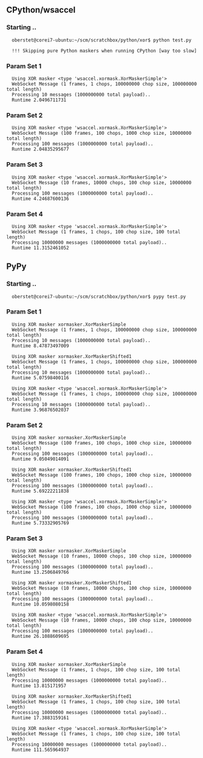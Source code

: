 ## CPython/wsaccel

### Starting ..

      oberstet@corei7-ubuntu:~/scm/scratchbox/python/xor$ python test.py

      !!! Skipping pure Python maskers when running CPython [way too slow]

### Param Set 1

      Using XOR masker <type 'wsaccel.xormask.XorMaskerSimple'>
      WebSocket Message (1 frames, 1 chops, 100000000 chop size, 100000000 total length)
      Processing 10 messages (1000000000 total payload)..
      Runtime 2.0496711731

### Param Set 2

      Using XOR masker <type 'wsaccel.xormask.XorMaskerSimple'>
      WebSocket Message (100 frames, 100 chops, 1000 chop size, 10000000 total length)
      Processing 100 messages (1000000000 total payload)..
      Runtime 2.04835295677

### Param Set 3

      Using XOR masker <type 'wsaccel.xormask.XorMaskerSimple'>
      WebSocket Message (10 frames, 10000 chops, 100 chop size, 10000000 total length)
      Processing 100 messages (1000000000 total payload)..
      Runtime 4.24687600136

### Param Set 4

      Using XOR masker <type 'wsaccel.xormask.XorMaskerSimple'>
      WebSocket Message (1 frames, 1 chops, 100 chop size, 100 total length)
      Processing 10000000 messages (1000000000 total payload)..
      Runtime 11.3152461052

## PyPy

### Starting ..

      oberstet@corei7-ubuntu:~/scm/scratchbox/python/xor$ pypy test.py

### Param Set 1

      Using XOR masker xormasker.XorMaskerSimple
      WebSocket Message (1 frames, 1 chops, 100000000 chop size, 100000000 total length)
      Processing 10 messages (1000000000 total payload)..
      Runtime 8.47873497009

      Using XOR masker xormasker.XorMaskerShifted1
      WebSocket Message (1 frames, 1 chops, 100000000 chop size, 100000000 total length)
      Processing 10 messages (1000000000 total payload)..
      Runtime 5.07598400116

      Using XOR masker <type 'wsaccel.xormask.XorMaskerSimple'>
      WebSocket Message (1 frames, 1 chops, 100000000 chop size, 100000000 total length)
      Processing 10 messages (1000000000 total payload)..
      Runtime 3.96876502037

### Param Set 2

      Using XOR masker xormasker.XorMaskerSimple
      WebSocket Message (100 frames, 100 chops, 1000 chop size, 10000000 total length)
      Processing 100 messages (1000000000 total payload)..
      Runtime 9.05049014091

      Using XOR masker xormasker.XorMaskerShifted1
      WebSocket Message (100 frames, 100 chops, 1000 chop size, 10000000 total length)
      Processing 100 messages (1000000000 total payload)..
      Runtime 5.69222211838

      Using XOR masker <type 'wsaccel.xormask.XorMaskerSimple'>
      WebSocket Message (100 frames, 100 chops, 1000 chop size, 10000000 total length)
      Processing 100 messages (1000000000 total payload)..
      Runtime 5.73332905769

### Param Set 3

      Using XOR masker xormasker.XorMaskerSimple
      WebSocket Message (10 frames, 10000 chops, 100 chop size, 10000000 total length)
      Processing 100 messages (1000000000 total payload)..
      Runtime 13.2506849766

      Using XOR masker xormasker.XorMaskerShifted1
      WebSocket Message (10 frames, 10000 chops, 100 chop size, 10000000 total length)
      Processing 100 messages (1000000000 total payload)..
      Runtime 10.0598080158

      Using XOR masker <type 'wsaccel.xormask.XorMaskerSimple'>
      WebSocket Message (10 frames, 10000 chops, 100 chop size, 10000000 total length)
      Processing 100 messages (1000000000 total payload)..
      Runtime 26.1088609695

### Param Set 4

      Using XOR masker xormasker.XorMaskerSimple
      WebSocket Message (1 frames, 1 chops, 100 chop size, 100 total length)
      Processing 10000000 messages (1000000000 total payload)..
      Runtime 13.815171957

      Using XOR masker xormasker.XorMaskerShifted1
      WebSocket Message (1 frames, 1 chops, 100 chop size, 100 total length)
      Processing 10000000 messages (1000000000 total payload)..
      Runtime 17.3883159161

      Using XOR masker <type 'wsaccel.xormask.XorMaskerSimple'>
      WebSocket Message (1 frames, 1 chops, 100 chop size, 100 total length)
      Processing 10000000 messages (1000000000 total payload)..
      Runtime 111.565964937

